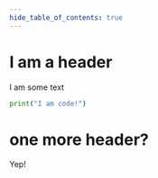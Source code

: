 ```yaml
--- 
hide_table_of_contents: true
---
```


# I am a header

I am some text

```python
print("I am code!")
```

# one more header?

Yep!